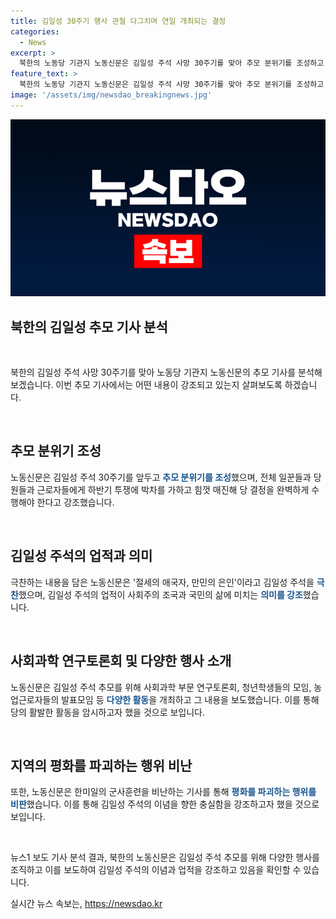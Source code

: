```yaml
---
title: 김일성 30주기 행사 관철 다그치며 연일 개최되는 결정
categories:
  - News
excerpt: >
  북한의 노동당 기관지 노동신문은 김일성 주석 사망 30주기를 맞아 추모 분위기를 조성하고 있습니다. 노동당 전원회의 결정을 독려하고, 사회주의 건설을 강조하며 김 주석을 절세의 애국자, 만민의 은인으로 칭송했습니다. 또한, 사회과학 부문 연구토론회와 추모 행사의 진행 소식을 보도하며, 지역의 농업활동과 군사동맹 비판 내용을 다루고 있습니다. 노동신문은 통해 국민들에게 높은 자신심과 투쟁 의지를 일깨우며, 김일성 주석을 존경하는 분위기를 조성하고 있습니다.
feature_text: >
  북한의 노동당 기관지 노동신문은 김일성 주석 사망 30주기를 맞아 추모 분위기를 조성하고 있습니다. 노동당 전원회의 결정을 독려하고, 사회주의 건설을 강조하며 김 주석을 절세의 애국자, 만민의 은인으로 칭송했습니다. 또한, 사회과학 부문 연구토론회와 추모 행사의 진행 소식을 보도하며, 지역의 농업활동과 군사동맹 비판 내용을 다루고 있습니다. 노동신문은 통해 국민들에게 높은 자신심과 투쟁 의지를 일깨우며, 김일성 주석을 존경하는 분위기를 조성하고 있습니다.
image: '/assets/img/newsdao_breakingnews.jpg'
---
```


<p><img src="/assets/img/newsdao_breakingnews.jpg" alt="cryptoinkorea 속보" /></p>

<h2 data-ke-size="size26">북한의 김일성 추모 기사 분석</h2>

<p data-ke-size="size16">&nbsp;</p>

<p>북한의 김일성 주석 사망 30주기를 맞아 노동당 기관지 노동신문의 추모 기사를 분석해보겠습니다. 이번 추모 기사에서는 어떤 내용이 강조되고 있는지 살펴보도록 하겠습니다.</p>

<p data-ke-size="size16">&nbsp;</p>

<h2 data-ke-size="size24">추모 분위기 조성</h2>

<p>노동신문은 김일성 주석 30주기를 앞두고 <b><span style="color: #1a5490;">추모 분위기를 조성</span></b>했으며, 전체 일꾼들과 당원들과 근로자들에게 하반기 투쟁에 박차를 가하고 힘껏 매진해 당 결정을 완벽하게 수행해야 한다고 강조했습니다.</p>

<p data-ke-size="size16">&nbsp;</p>

<h2 data-ke-size="size24">김일성 주석의 업적과 의미</h2>

<p>극찬하는 내용을 담은 노동신문은 '절세의 애국자, 만민의 은인'이라고 김일성 주석을 <b><span style="color: #1a5490;">극찬</span></b>했으며, 김일성 주석의 업적이 사회주의 조국과 국민의 삶에 미치는 <b><span style="color: #1a5490;">의미를 강조</span></b>했습니다.</p>

<p data-ke-size="size16">&nbsp;</p>

<h2 data-ke-size="size24">사회과학 연구토론회 및 다양한 행사 소개</h2>

<p>노동신문은 김일성 주석 추모를 위해 사회과학 부문 연구토론회, 청년학생들의 모임, 농업근로자들의 발표모임 등 <b><span style="color: #1a5490;">다양한 활동</span></b>을 개최하고 그 내용을 보도했습니다. 이를 통해 당의 활발한 활동을 암시하고자 했을 것으로 보입니다.</p>

<p data-ke-size="size16">&nbsp;</p>

<h2 data-ke-size="size24">지역의 평화를 파괴하는 행위 비난</h2>

<p>또한, 노동신문은 한미일의 군사훈련을 비난하는 기사를 통해 <b><span style="color: #1a5490;">평화를 파괴하는 행위를 비판</span></b>했습니다. 이를 통해 김일성 주석의 이념을 향한 충실함을 강조하고자 했을 것으로 보입니다.</p>

<p data-ke-size="size16">&nbsp;</p>

<p>뉴스1 보도 기사 분석 결과, 북한의 노동신문은 김일성 주석 추모를 위해 다양한 행사를 조직하고 이를 보도하여 김일성 주석의 이념과 업적을 강조하고 있음을 확인할 수 있습니다.</p>
실시간 뉴스 속보는, <a href="https://newsdao.kr" rel="dofollow">https://newsdao.kr</a>


